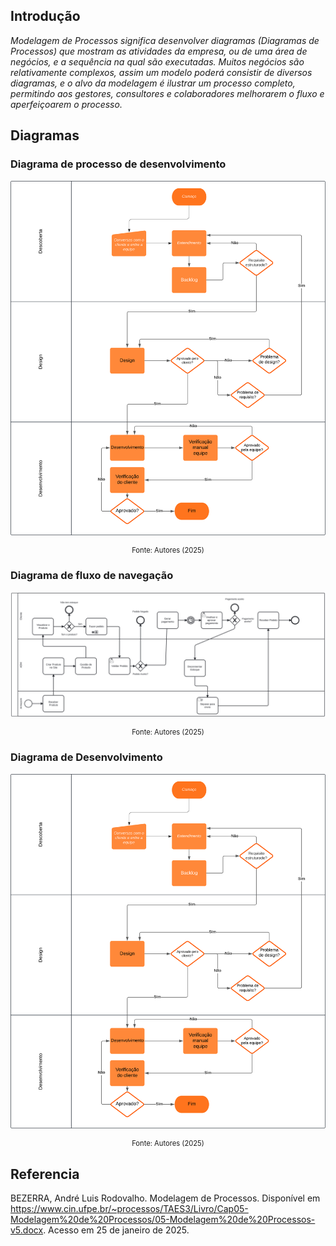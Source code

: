 ## Introdução

_Modelagem de Processos significa desenvolver diagramas (Diagramas de Processos)
que mostram as atividades da empresa, ou de uma área de negócios, e a sequência na
qual são executadas. Muitos negócios são relativamente complexos, assim um modelo
poderá consistir de diversos diagramas, e o alvo da modelagem é ilustrar um processo
completo, permitindo aos gestores, consultores e colaboradores melhorarem o fluxo e
aperfeiçoarem o processo._

## Diagramas

### Diagrama de processo de desenvolvimento

![image](https://raw.githubusercontent.com/FGA-REQ/2024.2-Brasileirao/refs/heads/main/docs/doc-visao/diagrama_desenvolvimento.svg)

<p style="display: flex; justify-content: center; font-size: 0.8em">Fonte: Autores (2025)</p>

### Diagrama de fluxo de navegação

![image](https://raw.githubusercontent.com/FGA-REQ/2024.2-Brasileirao/refs/heads/main/docs/doc-visao/diagram.svg)

<p style="display: flex; justify-content: center; font-size: 0.8em">Fonte: Autores (2025)</p>

### Diagrama de Desenvolvimento

![image](https://raw.githubusercontent.com/FGA-REQ/2024.2-Brasileirao/refs/heads/main/docs/doc-visao/diagrama_desenvolvimento.svg)

<p style="display: flex; justify-content: center; font-size: 0.8em">Fonte: Autores (2025)</p>

## Referencia

BEZERRA, André Luis Rodovalho. Modelagem de Processos. Disponível em
<https://www.cin.ufpe.br/~processos/TAES3/Livro/Cap05-Modelagem%20de%20Processos/05-Modelagem%20de%20Processos-v5.docx>. Acesso em 25 de janeiro de 2025.
